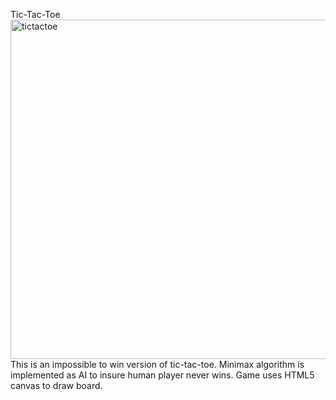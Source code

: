 Tic-Tac-Toe
<img width="543" alt="tictactoe" src="https://user-images.githubusercontent.com/9159765/122456800-6c8b3200-cf5a-11eb-8e3b-185cd2615ee9.png">
This is an impossible to win version of tic-tac-toe. Minimax algorithm is implemented as AI to insure human player never wins.
Game uses HTML5 canvas to draw board.
